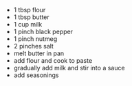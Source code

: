 * 1 tbsp flour
* 1 tbsp butter
* 1 cup milk
* 1 pinch black pepper
* 1 pinch nutmeg
* 2 pinches salt
* melt butter in pan
* add flour and cook to paste
* gradually add milk and stir into a sauce 
* add seasonings
